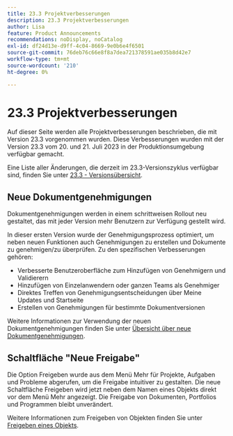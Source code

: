 ```yaml
---
title: 23.3 Projektverbesserungen
description: 23.3 Projektverbesserungen
author: Lisa
feature: Product Announcements
recommendations: noDisplay, noCatalog
exl-id: df24d13e-d9ff-4c04-8669-9e0b6e4f6501
source-git-commit: 76deb76c66e8f8a7dea721378591ae035b8d42e7
workflow-type: tm+mt
source-wordcount: '210'
ht-degree: 0%

---
```


# 23.3 Projektverbesserungen

Auf dieser Seite werden alle Projektverbesserungen beschrieben, die mit Version 23.3 vorgenommen wurden. Diese Verbesserungen wurden mit der Version 23.3 vom 20. und 21. Juli 2023 in der Produktionsumgebung verfügbar gemacht.

Eine Liste aller Änderungen, die derzeit im 23.3-Versionszyklus verfügbar sind, finden Sie unter [23.3 - Versionsübersicht](/help/quicksilver/product-announcements/product-releases/23.3-release-activity/23-3-release-overview.md).

## Neue Dokumentgenehmigungen

Dokumentgenehmigungen werden in einem schrittweisen Rollout neu gestaltet, das mit jeder Version mehr Benutzern zur Verfügung gestellt wird.

In dieser ersten Version wurde der Genehmigungsprozess optimiert, um neben neuen Funktionen auch Genehmigungen zu erstellen und Dokumente zu genehmigen/zu überprüfen. Zu den spezifischen Verbesserungen gehören:

* Verbesserte Benutzeroberfläche zum Hinzufügen von Genehmigern und Validierern
* Hinzufügen von Einzelanwendern oder ganzen Teams als Genehmiger
* Direktes Treffen von Genehmigungsentscheidungen über Meine Updates und Startseite
* Erstellen von Genehmigungen für bestimmte Dokumentversionen

Weitere Informationen zur Verwendung der neuen Dokumentgenehmigungen finden Sie unter [Übersicht über neue Dokumentgenehmigungen](https://experienceleague.adobe.com/docs/workfront/using/review-and-approve-work/document-reviews-and-approvals/document-approvals-overview.html).

## Schaltfläche &quot;Neue Freigabe&quot;

Die Option Freigeben wurde aus dem Menü Mehr für Projekte, Aufgaben und Probleme abgerufen, um die Freigabe intuitiver zu gestalten. Die neue Schaltfläche Freigeben wird jetzt neben dem Namen eines Objekts direkt vor dem Menü Mehr angezeigt. Die Freigabe von Dokumenten, Portfolios und Programmen bleibt unverändert.

Weitere Informationen zum Freigeben von Objekten finden Sie unter [Freigeben eines Objekts](https://experienceleague.adobe.com/docs/workfront/using/basics/grant-request-object-permissions/share-an-object.html).
